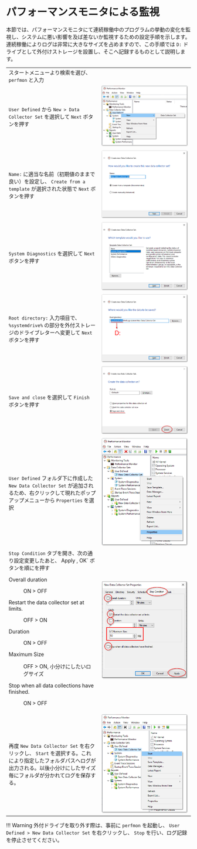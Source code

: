# パフォーマンスモニタによる監視

本節では、パフォーマンスモニタにて連続稼働中のプログラムの挙動の変化を監視し、システムに悪い影響を及ば差ないか監視するための設定手順を示します。
連続稼働によりログは非常に大きなサイズを占めますので、この手順では ``D:`` ドライブとして外付けストレージを設置し、そこへ記録するものとして説明します。


<table>
<colgroup>
<col style="width: 50%" />
<col style="width: 50%" />
</colgroup>
<tbody>
<tr class="odd">
<td>スタートメニューより検索を選び、 <code>perfmon</code> と入力</td>
<td></td>
</tr>
<tr class="even">
<td><code>User Defined</code> から
<code>New &gt; Data Collector Set</code> を選択して <code>Next</code>
ボタンを押す</td>
<td><img src="image/1_add_user_defined_monitor.png" class="align-center"
alt="image" /></td>
</tr>
<tr class="odd">
<td><code>Name:</code> に適当な名前（初期値のままで良い）を設定し、
<code>Create from a template</code> が選択された状態で <code>Next</code>
ボタンを押す</td>
<td><img src="image/2_collection_type_name_setting.png"
class="align-center" alt="image" /></td>
</tr>
<tr class="even">
<td><code>System Diagnostics</code> を選択して <code>Next</code>
ボタンを押す</td>
<td><img src="image/3_select_template.png" class="align-center"
alt="image" /></td>
</tr>
<tr class="odd">
<td><code>Root directory:</code> 入力項目で、 <code>%systemdrive%</code>
の部分を外付ストレージのドライブレターへ変更して <code>Next</code>
ボタンを押す</td>
<td><img src="image/4_define_save_drive.png" class="align-center"
alt="image" /></td>
</tr>
<tr class="even">
<td><code>Save and close</code> を選択して <code>Finish</code>
ボタンを押す</td>
<td><img src="image/5_save.png" class="align-center" alt="image" /></td>
</tr>
<tr class="odd">
<td><code>User Defined</code> フォルダ下に作成した
<code>New Data Collector Set</code>
が追加されるため、右クリックして現れたポップアップメニューから
<code>Properties</code> を選択</td>
<td><img src="image/6_property.png" class="align-center"
alt="image" /></td>
</tr>
<tr class="even">
<td><code>Stop Condition</code><span class="title-ref">
タブを開き、次の通り設定変更したあと、 </span><span
class="title-ref">Apply</span><span class="title-ref"> , </span><span
class="title-ref">OK</span>` ボタンを順にを押す
<dl>
<dt>Overall duration</dt>
<dd>
<p>ON &gt; OFF</p>
</dd>
<dt>Restart the data collector set at limits.</dt>
<dd>
<p>OFF &gt; ON</p>
</dd>
<dt>Duration</dt>
<dd>
<p>ON &gt; OFF</p>
</dd>
<dt>Maximum Size</dt>
<dd>
<p>OFF &gt; ON, 小分けにしたいログサイズ</p>
</dd>
<dt>Stop when all data collections have finished.</dt>
<dd>
<p>ON &gt; OFF</p>
</dd>
</dl></td>
<td><img src="image/7_stop_condition.png" class="align-center"
alt="image" /></td>
</tr>
<tr class="odd">
<td>再度 <code>New Data Collector Set</code> を右クリックし、
<code>Start</code>
を選択する。これにより指定したフォルダパスへログが出力される。以後小分けにしたサイズ毎にフォルダが分かれてログを保存する。</td>
<td><img src="image/8_start_logging.png" class="align-center"
alt="image" /></td>
</tr>
</tbody>
</table>

!!! Warning
    外付ドライブを取り外す際は、事前に `perfmon` を起動し、 `User Defined > New Data Collector Set` を右クリックし、 `Stop` を行い、ログ記録を停止させてください。
